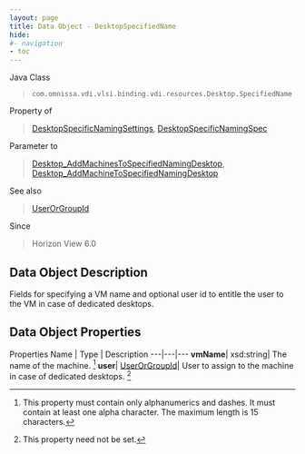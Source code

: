 ```yaml
---
layout: page
title: Data Object - DesktopSpecifiedName
hide:
#- navigation
- toc
---
```






Java Class
> `com.omnissa.vdi.vlsi.binding.vdi.resources.Desktop.SpecifiedName`

Property of
> [DesktopSpecificNamingSettings](vdi.resources.Desktop.SpecificNamingSettings.md#field_detail), [DesktopSpecificNamingSpec](vdi.resources.Desktop.SpecificNamingSpec.md#field_detail)

Parameter to
> [Desktop_AddMachinesToSpecifiedNamingDesktop](vdi.resources.Desktop.md#addMachinesToSpecifiedNamingDesktop), [Desktop_AddMachineToSpecifiedNamingDesktop](vdi.resources.Desktop.md#addMachineToSpecifiedNamingDesktop)

See also
> [UserOrGroupId](vdi.entity.UserOrGroupId.md)

Since
> Horizon View 6.0


## Data Object Description

Fields for specifying a VM name and optional user id to entitle the user to the VM in case of dedicated desktops.

## Data Object Properties
Properties
Name |  Type |  Description
---|---|---
**vmName**|  xsd:string|  The name of the machine. [^80]
**user**| [UserOrGroupId](vdi.entity.UserOrGroupId.md)|  User to assign to the machine in case of dedicated desktops. [^1]
 


 


[^1]: This property need not be set.
[^80]: This property must contain only alphanumerics and dashes. It must contain at least one alpha character. The maximum length is 15 characters.